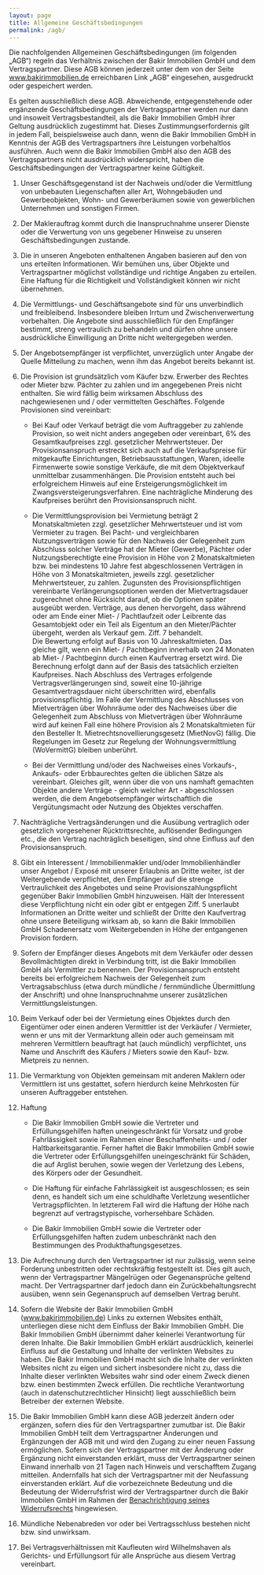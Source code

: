 ```yaml
---
layout: page
title: Allgemeine Geschäftsbedingungen
permalink: /agb/
---
```


Die nachfolgenden Allgemeinen Geschäftsbedingungen (im folgenden „AGB“) regeln das Verhältnis zwischen der Bakir Immobilien GmbH und dem Vertragspartner. Diese AGB können jederzeit unter dem von der Seite www.bakirimmobilien.de erreichbaren Link „AGB“ eingesehen, ausgedruckt oder gespeichert werden.

Es gelten ausschließlich diese AGB. Abweichende, entgegenstehende oder ergänzende Geschäftsbedingungen der Vertragspartner werden nur dann und insoweit Vertragsbestandteil, als die Bakir Immobilien GmbH ihrer Geltung ausdrücklich zugestimmt hat. Dieses Zustimmungserfordernis gilt in jedem Fall, beispielsweise auch dann, wenn die Bakir Immobilien GmbH in Kenntnis der AGB des Vertragspartners ihre Leistungen vorbehaltlos ausführen. Auch wenn die Bakir Immobilien GmbH also den AGB des Vertragspartners nicht ausdrücklich widerspricht, haben die Geschäftsbedingungen der Vertragspartner keine Gültigkeit.

1. Unser Geschäftsgegenstand ist der Nachweis und/oder die Vermittlung von unbebauten Liegenschaften aller Art, Wohngebäuden und Gewerbeobjekten, Wohn- und Gewerberäumen sowie von gewerblichen Unternehmen und sonstigen Firmen.

2. Der Maklerauftrag kommt durch die Inanspruchnahme unserer Dienste oder die Verwertung von uns gegebener Hinweise zu unseren Geschäftsbedingungen zustande.

3. Die in unseren Angeboten enthaltenen Angaben basieren auf den von uns erteilten Informationen. Wir bemühen uns, über Objekte und Vertragspartner möglichst vollständige und richtige Angaben zu erteilen. Eine Haftung für die Richtigkeit und Vollständigkeit können wir nicht übernehmen.

4. Die Vermittlungs- und Geschäftsangebote sind für uns unverbindlich und freibleibend. Insbesondere bleiben Irrtum und Zwischenverwertung vorbehalten. Die Angebote sind ausschließlich für den Empfänger bestimmt, streng vertraulich zu behandeln und dürfen ohne unsere ausdrückliche Einwilligung an Dritte nicht weitergegeben werden.

5. Der Angebotsempfänger ist verpflichtet, unverzüglich unter Angabe der Quelle Mitteilung zu machen, wenn ihm das Angebot bereits bekannt ist.

6. Die Provision ist grundsätzlich vom Käufer bzw. Erwerber des Rechtes oder Mieter bzw. Pächter zu zahlen und im angegebenen Preis nicht enthalten. Sie wird fällig beim wirksamen Abschluss des nachgewiesenen und / oder vermittelten Geschäftes. Folgende Provisionen sind vereinbart:

	- Bei Kauf oder Verkauf beträgt die vom Auftraggeber zu zahlende Provision, so weit nicht anders angegeben oder vereinbart, 6% des Gesamtkaufpreises zzgl. gesetzlicher Mehrwertsteuer. Der Provisionsanspruch erstreckt sich auch auf die Verkaufspreise für mitgekaufte Einrichtungen, Betriebsausstattungen, Waren, ideelle Firmenwerte sowie sonstige Verkäufe, die mit dem Objektverkauf unmittelbar zusammenhängen. Die Provision entsteht auch bei erfolgreichem Hinweis auf eine Ersteigerungsmöglichkeit im Zwangsversteigerungsverfahren. Eine nachträgliche Minderung des Kaufpreises berührt den Provisionsanspruch nicht.

	- Die Vermittlungsprovision bei Vermietung beträgt 2 Monatskaltmieten zzgl. gesetzlicher Mehrwertsteuer und ist vom Vermieter zu tragen. Bei Pacht- und vergleichbaren Nutzungsverträgen sowie für den Nachweis der Gelegenheit zum Abschluss solcher Verträge hat der Mieter (Gewerbe), Pächter oder Nutzungsberechtigte eine Provision in Höhe von 2 Monatskaltmieten bzw. bei mindestens 10 Jahre fest abgeschlossenen Verträgen in Höhe von 3 Monatskaltmieten, jeweils zzgl. gesetzlicher Mehrwertsteuer, zu zahlen. Zugunsten des Provisionspflichtigen vereinbarte Verlängerungsoptionen werden der Mietvertragsdauer zugerechnet ohne Rücksicht darauf, ob die Optionen später ausgeübt werden. Verträge, aus denen hervorgeht, dass während oder am Ende einer Miet- / Pachtlaufzeit oder Leibrente das Gesamtobjekt oder ein Teil als Eigentum an den Mieter/Pächter übergeht, werden als Verkauf gem. Ziff. 7 behandelt.  
	Die Bewertung erfolgt auf Basis von 10 Jahreskaltmieten. Das gleiche gilt, wenn ein Miet- / Pachtbeginn innerhalb von 24 Monaten ab Miet- / Pachtbeginn durch einen Kaufvertrag ersetzt wird. Die Berechnung erfolgt dann auf der Basis des tatsächlich erzielten Kaufpreises. Nach Abschluss des Vertrages erfolgende Vertragsverlängerungen sind, soweit eine 10-jährige Gesamtvertragsdauer nicht überschritten wird, ebenfalls provisionspflichtig. Im Falle der Vermittlung des Abschlusses von Mietverträgen über Wohnräume oder des Nachweises über die Gelegenheit zum Abschluss von Mietverträgen über Wohnräume wird auf keinen Fall eine höhere Provision als 2 Monatskaltmieten für den Besteller lt. Mietrechtsnovellierungsgesetz (MietNovG) fällig. Die Regelungen im Gesetz zur Regelung der Wohnungsvermittlung (WoVermittG) bleiben unberührt.

	- Bei der Vermittlung und/oder des Nachweises eines Vorkaufs-, Ankaufs- oder Erbbaurechtes gelten die üblichen Sätze als vereinbart. Gleiches gilt, wenn über die von uns namhaft gemachten Objekte andere Verträge - gleich welcher Art - abgeschlossen werden, die dem Angebotsempfänger wirtschaftlich die Vergütungsmacht oder Nutzung des Objektes verschaffen.

7. Nachträgliche Vertragsänderungen und die Ausübung vertraglich oder gesetzlich vorgesehener Rücktrittsrechte, auflösender Bedingungen etc., die den Vertrag nachträglich beseitigen, sind ohne Einfluss auf den Provisionsanspruch.

8. Gibt ein Interessent / Immobilienmakler und/oder Immobilienhändler unser Angebot / Exposé mit unserer Erlaubnis an Dritte weiter, ist der Weitergebende verpflichtet, den Empfänger auf die strenge Vertraulichkeit des Angebotes und seine Provisionszahlungspflicht gegenüber Bakir Immobilien GmbH hinzuweisen. Hält der Interessent diese Verpflichtung nicht ein oder gibt er entgegen Ziff. 5 unerlaubt Informationen an Dritte weiter und schließt der Dritte den Kaufvertrag ohne unsere Beteiligung wirksam ab, so kann die Bakir Immobilien GmbH Schadenersatz vom Weitergebenden in Höhe der entgangenen Provision fordern.

9. Sofern der Empfänger dieses Angebots mit dem Verkäufer oder dessen Bevollmächtigten direkt in Verbindung tritt, ist die Bakir Immobilien GmbH als Vermittler zu benennen. Der Provisionsanspruch entsteht bereits bei erfolgreichem Nachweis der Gelegenheit zum Vertragsabschluss (etwa durch mündliche / fernmündliche Übermittlung der Anschrift) und ohne Inanspruchnahme unserer zusätzlichen Vermittlungsleistungen.

10. Beim Verkauf oder bei der Vermietung eines Objektes durch den Eigentümer oder einen anderen Vermittler ist der Verkäufer / Vermieter, wenn er uns mit der Vermarktung allein oder auch gemeinsam mit mehreren Vermittlern beauftragt hat (auch mündlich) verpflichtet, uns Name und Anschrift des Käufers / Mieters sowie den Kauf- bzw. Mietpreis zu nennen.

11. Die Vermarktung von Objekten gemeinsam mit anderen Maklern oder Vermittlern ist uns gestattet, sofern hierdurch keine Mehrkosten für unseren Auftraggeber entstehen.

12. Haftung

	- Die Bakir Immobilien GmbH sowie die Vertreter und Erfüllungsgehilfen haften uneingeschränkt für Vorsatz und grobe Fahrlässigkeit sowie im Rahmen einer Beschaffenheits- und / oder Haltbarkeitsgarantie. Ferner haftet die Bakir Immobilien GmbH sowie die Vertreter oder Erfüllungsgehilfen uneingeschränkt für Schäden, die auf Arglist beruhen, sowie wegen der Verletzung des Lebens, des Körpers oder der Gesundheit.

	- Die Haftung für einfache Fahrlässigkeit ist ausgeschlossen; es sein denn, es handelt sich um eine schuldhafte Verletzung wesentlicher Vertragspflichten. In letzterem Fall wird die Haftung der Höhe nach begrenzt auf vertragstypische, vorhersehbare Schäden.

	- Die Bakir Immobilien GmbH sowie die Vertreter oder Erfüllungsgehilfen haften zudem unbeschränkt nach den Bestimmungen des Produkthaftungsgesetzes.

13. Die Aufrechnung durch den Vertragspartner ist nur zulässig, wenn seine Forderung unbestritten oder rechtskräftig festgestellt ist. Dies gilt auch, wenn der Vertragspartner Mängelrügen oder Gegenansprüche geltend macht. Der Vertragspartner darf jedoch dann ein Zurückbehaltungsrecht ausüben, wenn sein Gegenanspruch auf demselben Vertrag beruht.

14. Sofern die Website der Bakir Immobilien GmbH (www.bakirimmobilien.de) Links zu externen Websites enthält, unterliegen diese nicht dem Einfluss der Bakir Immobilien GmbH. Die Bakir Immobilien GmbH übernimmt daher keinerlei Verantwortung für deren Inhalte. Die Bakir Immobilien GmbH erklärt ausdrücklich, keinerlei Einfluss auf die Gestaltung und Inhalte der verlinkten Websites zu haben.
Die Bakir Immobilien GmbH macht sich die Inhalte der verlinkten Websites nicht zu eigen und sichert insbesondere nicht zu, dass die Inhalte dieser verlinkten Websites wahr sind oder einem Zweck dienen bzw. einen bestimmten Zweck erfüllen. Die rechtliche Verantwortung (auch in datenschutzrechtlicher Hinsicht) liegt ausschließlich beim Betreiber der externen Website.

15. Die Bakir Immobilien GmbH kann diese AGB jederzeit ändern oder ergänzen, sofern dies für den Vertragspartner zumutbar ist. Die Bakir Immobilien GmbH teilt dem Vertragspartner Änderungen und Ergänzungen der AGB mit und wird den Zugang zu einer neuen Fassung ermöglichen. Sofern sich der Vertragspartner mit der Änderung oder Ergänzung nicht einverstanden erklärt, muss der Vertragspartner seinen Einwand innerhalb von 21 Tagen nach Hinweis und verschafftem Zugang mitteilen. Andernfalls hat sich der Vertragspartner mit der Neufassung einverstanden erklärt. Auf die vorbezeichnete Bedeutung und die Bedeutung der Widerrufsfrist wird der Vertragspartner durch die Bakir Immobilen GmbH im Rahmen der [Benachrichtigung seines Widerrufsrechts](/widerruf/) hingewiesen.

16. Mündliche Nebenabreden vor oder bei Vertragsschluss bestehen nicht bzw. sind unwirksam.

17. Bei Vertragsverhältnissen mit Kaufleuten wird Wilhelmshaven als Gerichts- und Erfüllungsort für alle Ansprüche aus diesem Vertrag vereinbart.
